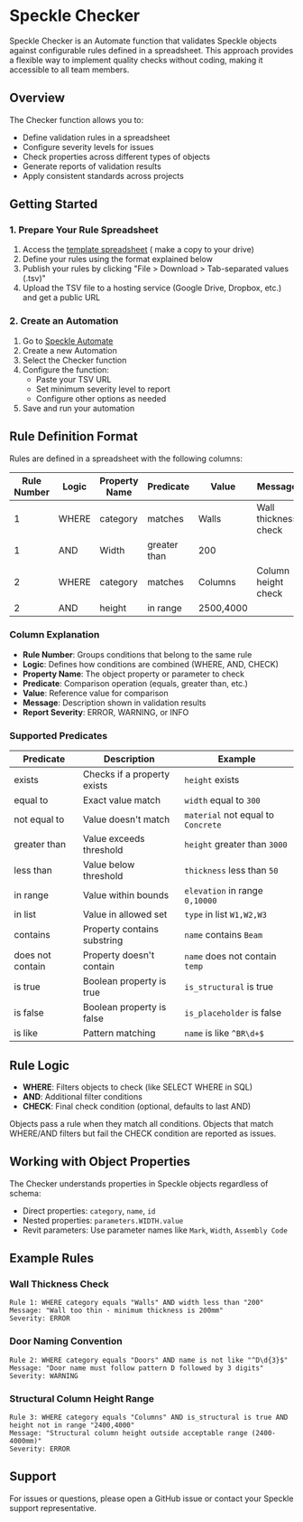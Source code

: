 # Speckle Checker

Speckle Checker is an Automate function that validates Speckle objects against configurable rules defined in a
spreadsheet. This approach provides a flexible way to implement quality checks without coding, making it accessible to
all team members.

## Overview

The Checker function allows you to:

- Define validation rules in a spreadsheet
- Configure severity levels for issues
- Check properties across different types of objects
- Generate reports of validation results
- Apply consistent standards across projects

## Getting Started

### 1. Prepare Your Rule Spreadsheet

1. Access the [template spreadsheet](https://docs.google.com/spreadsheets/d/1hiPSw23eOaqd27QD_YsXvZg9PWm7_XBx/edit) (
   make a copy to your drive)
2. Define your rules using the format explained below
3. Publish your rules by clicking "File > Download > Tab-separated values (.tsv)"
4. Upload the TSV file to a hosting service (Google Drive, Dropbox, etc.) and get a public URL

### 2. Create an Automation

1. Go to [Speckle Automate](https://automate.speckle.dev/)
2. Create a new Automation
3. Select the Checker function
4. Configure the function:
    - Paste your TSV URL
    - Set minimum severity level to report
    - Configure other options as needed
5. Save and run your automation

## Rule Definition Format

Rules are defined in a spreadsheet with the following columns:

| Rule Number | Logic | Property Name | Predicate    | Value     | Message              | Report Severity |
|-------------|-------|---------------|--------------|-----------|----------------------|-----------------|
| 1           | WHERE | category      | matches      | Walls     | Wall thickness check | ERROR           |
| 1           | AND   | Width         | greater than | 200       |                      |                 |
| 2           | WHERE | category      | matches      | Columns   | Column height check  | WARNING         |
| 2           | AND   | height        | in range     | 2500,4000 |                      |                 |

### Column Explanation

- **Rule Number**: Groups conditions that belong to the same rule
- **Logic**: Defines how conditions are combined (WHERE, AND, CHECK)
- **Property Name**: The object property or parameter to check
- **Predicate**: Comparison operation (equals, greater than, etc.)
- **Value**: Reference value for comparison
- **Message**: Description shown in validation results
- **Report Severity**: ERROR, WARNING, or INFO

### Supported Predicates

| Predicate        | Description                 | Example                            |
|------------------|-----------------------------|------------------------------------|
| exists           | Checks if a property exists | `height` exists                    |
| equal to         | Exact value match           | `width` equal to `300`             |
| not equal to     | Value doesn't match         | `material` not equal to `Concrete` |
| greater than     | Value exceeds threshold     | `height` greater than `3000`       |
| less than        | Value below threshold       | `thickness` less than `50`         |
| in range         | Value within bounds         | `elevation` in range `0,10000`     |
| in list          | Value in allowed set        | `type` in list `W1,W2,W3`          |
| contains         | Property contains substring | `name` contains `Beam`             |
| does not contain | Property doesn't contain    | `name` does not contain `temp`     |
| is true          | Boolean property is true    | `is_structural` is true            |
| is false         | Boolean property is false   | `is_placeholder` is false          |
| is like          | Pattern matching            | `name` is like `^BR\d+$`           |

## Rule Logic

- **WHERE**: Filters objects to check (like SELECT WHERE in SQL)
- **AND**: Additional filter conditions
- **CHECK**: Final check condition (optional, defaults to last AND)

Objects pass a rule when they match all conditions. Objects that match WHERE/AND filters but fail the CHECK condition
are reported as issues.

## Working with Object Properties

The Checker understands properties in Speckle objects regardless of schema:

- Direct properties: `category`, `name`, `id`
- Nested properties: `parameters.WIDTH.value`
- Revit parameters: Use parameter names like `Mark`, `Width`, `Assembly Code`

## Example Rules

### Wall Thickness Check

```
Rule 1: WHERE category equals "Walls" AND width less than "200"
Message: "Wall too thin - minimum thickness is 200mm"
Severity: ERROR
```

### Door Naming Convention

```
Rule 2: WHERE category equals "Doors" AND name is not like "^D\d{3}$"
Message: "Door name must follow pattern D followed by 3 digits"
Severity: WARNING
```

### Structural Column Height Range

```
Rule 3: WHERE category equals "Columns" AND is_structural is true AND height not in range "2400,4000"
Message: "Structural column height outside acceptable range (2400-4000mm)"
Severity: ERROR
```

## Support

For issues or questions, please open a GitHub issue or contact your Speckle support representative.